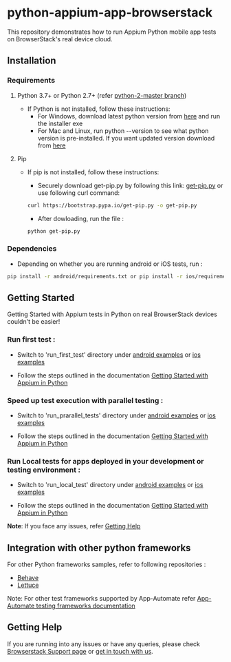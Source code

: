 # python-appium-app-browserstack

This repository demonstrates how to run Appium Python mobile app tests on BrowserStack's real device cloud.

## Installation

### Requirements

1. Python 3.7+ or Python 2.7+ (refer [python-2-master branch](https://github.com/browserstack/python-appium-app-browserstack/tree/python-2-master))

    - If Python is not installed, follow these instructions:
        - For Windows, download latest python version from [here](https://www.python.org/downloads/windows/) and run the installer exe
        - For Mac and Linux, run python --version to see what python version is pre-installed. If you want updated version download from [here](https://www.python.org/downloads/)

2. Pip

    - If pip is not installed, follow these instructions:
        - Securely download get-pip.py by following this link: [get-pip.py](https://bootstrap.pypa.io/get-pip.py) or use following curl command:

        ```sh
        curl https://bootstrap.pypa.io/get-pip.py -o get-pip.py
        ```

        - After dowloading, run the file :

        ```sh
        python get-pip.py
        ```

### Dependencies

- Depending on whether you are running android or iOS tests, run :

```sh
pip install -r android/requirements.txt or pip install -r ios/requirements.txt
```

## Getting Started

Getting Started with Appium tests in Python on real BrowserStack devices couldn't be easier!

### **Run first test :**

- Switch to 'run_first_test' directory under [android examples](android/examples/run_first_test) or [ios examples](ios/examples/run_first_test)

- Follow the steps outlined in the documentation [Getting Started with Appium in Python](https://www.browserstack.com/app-automate/appium-python)

### **Speed up test execution with parallel testing :**

- Switch to 'run_prarallel_tests' directory under [android examples](android/examples/run_parallel_tests) or [ios examples](ios/examples/run_parallel_tests)

- Follow the steps outlined in the documentation [Getting Started with Appium in Python](https://www.browserstack.com/app-automate/appium-python)

### **Run Local tests for apps deployed in your development or testing environment :**

- Switch to 'run_local_test' directory under [android examples](android/examples/run_local_test) or [ios examples](ios/examples/run_local_test)

- Follow the steps outlined in the documentation [Getting Started with Appium in Python](https://www.browserstack.com/app-automate/appium-python)

**Note**: If you face any issues, refer [Getting Help](#Getting-Help)

## Integration with other python frameworks

For other Python frameworks samples, refer to following repositories :

- [Behave](https://github.com/browserstack/behave-appium-app-browserstack)
- [Lettuce](https://github.com/browserstack/lettuce-appium-app-browserstack)

Note: For other test frameworks supported by App-Automate refer [App-Automate testing frameworks documentation](https://www.browserstack.com/docs?product=app-automate)

## Getting Help

If you are running into any issues or have any queries, please check [Browserstack Support page](https://www.browserstack.com/support/app-automate) or [get in touch with us](https://www.browserstack.com/contact?ref=help).
